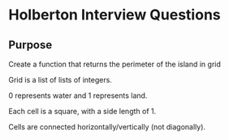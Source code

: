 # Holberton Interview Questions

## Purpose

Create a function that returns the perimeter of the island in grid

Grid is a list of lists of integers.

0 represents water and 1 represents land.

Each cell is a square, with a side length of 1.

Cells are connected horizontally/vertically (not diagonally).
